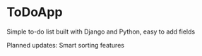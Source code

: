 # ToDoApp
Simple to-do list built with Django and Python, easy to add fields

Planned updates: Smart sorting features
